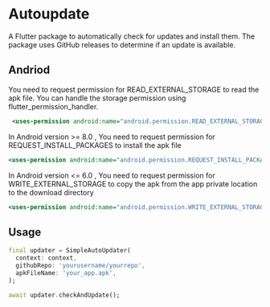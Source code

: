 # Autoupdate

A Flutter package to automatically check for updates and install them. The package uses GitHub releases to determine if an update is available.

## Andriod

You need to request permission for READ_EXTERNAL_STORAGE to read the apk file. You can handle the storage permission using flutter_permission_handler.

```xml
 <uses-permission android:name="android.permission.READ_EXTERNAL_STORAGE" />
```

In Android version >= 8.0 , You need to request permission for REQUEST_INSTALL_PACKAGES to install the apk file

```xml
<uses-permission android:name="android.permission.REQUEST_INSTALL_PACKAGES" />
```

In Android version <= 6.0 , You need to request permission for WRITE_EXTERNAL_STORAGE to copy the apk from the app private location to the download directory

```xml
<uses-permission android:name="android.permission.WRITE_EXTERNAL_STORAGE" />
```

## Usage

```dart
final updater = SimpleAutoUpdater(
  context: context,
  githubRepo: 'yourusername/yourrepo',
  apkFileName: 'your_app.apk',
);

await updater.checkAndUpdate();
```
